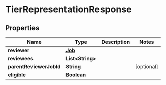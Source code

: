 

# TierRepresentationResponse


## Properties

| Name | Type | Description | Notes |
|------------ | ------------- | ------------- | -------------|
|**reviewer** | [**Job**](Job.md) |  |  |
|**reviewees** | **List&lt;String&gt;** |  |  |
|**parentReviewerJobId** | **String** |  |  [optional] |
|**eligible** | **Boolean** |  |  |



